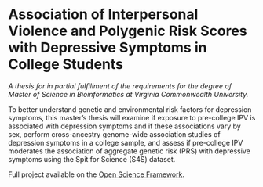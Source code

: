 # Association of Interpersonal Violence and Polygenic Risk Scores with Depressive Symptoms in College Students
*A thesis for in partial fulfillment of the requirements for the degree of Master of Science in Bioinformatics at Virginia Commonwealth University.*


To better understand genetic and environmental risk factors for depression symptoms, this master’s thesis will examine if exposure to pre-college IPV is associated with depression symptoms and if these associations vary by sex, perform cross-ancestry genome-wide association studies of depression symptoms in a college sample, and assess if pre-college IPV moderates the association of aggregate genetic risk (PRS) with depressive symptoms using the Spit for Science (S4S) dataset.

Full project available on the [Open Science Framework](https://osf.io/3t6xy/?view_only=d23c98bfa3d04a54b0faaba5bc771a45).

